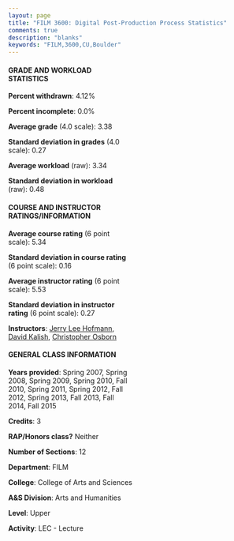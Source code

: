 ```yaml
---
layout: page
title: "FILM 3600: Digital Post-Production Process Statistics"
comments: true
description: "blanks"
keywords: "FILM,3600,CU,Boulder"
---
```

<head>
<script src="https://ajax.googleapis.com/ajax/libs/jquery/2.1.3/jquery.min.js"></script>
<script src="https://dl.dropboxusercontent.com/s/pc42nxpaw1ea4o9/highcharts.js?dl=0"></script>
<!-- <script src="../assets/js/highcharts.js"></script> -->
<style type="text/css">@font-face {
	font-family: "Bebas Neue";
	src: url(https://www.filehosting.org/file/details/544349/BebasNeue Regular.otf) format("opentype");
	}
	h1.Bebas { 
		font-family: "Bebas Neue", Verdana, Tahoma;
	}
</style>
</head>
<body>
	<div id="container" style="float: right; width: 45%; height: 88%; margin-left: 2.5%; margin-right: 2.5%;"></div>
	<script language="JavaScript">
		$(document).ready(function() {
		var chart = {type: 'column'};
		var title = {text: 'Grade Distribution'};
		var xAxis = {categories: ['A','B','C','D','F'],crosshair: true};
		var yAxis = {min: 0,title: {text: 'Percentage'}};
		var tooltip = {headerFormat: '<center><b><span style="font-size:20px">{point.key}</span></b></center>',
		               pointFormat: '<td style="padding:0"><b>{point.y:.1f}%</b></td>',
		               footerFormat: '</table>',shared: true,useHTML: true};
		var plotOptions = {column: {pointPadding: 0.0,borderWidth: 0}};  
		var credits = {enabled: false};var series= [{name: 'Percent',data: [56.39,31.83,10.82,0.95,0.0,]}];
		var json = {};
		json.chart = chart;
		json.title = title;
		json.tooltip = tooltip;
		json.xAxis = xAxis;
		json.yAxis = yAxis;  
		json.series = series;
		json.plotOptions = plotOptions;  
		json.credits = credits;
		$('#container').highcharts(json);
	});
	</script>
</body>
			   
#### GRADE AND WORKLOAD STATISTICS

**Percent withdrawn**: 4.12%

**Percent incomplete**: 0.0%

**Average grade** (4.0 scale): 3.38

**Standard deviation in grades** (4.0 scale): 0.27

**Average workload** (raw): 3.34

**Standard deviation in workload** (raw): 0.48

#### COURSE AND INSTRUCTOR RATINGS/INFORMATION

**Average course rating** (6 point scale): 5.34

**Standard deviation in course rating** (6 point scale): 0.16

**Average instructor rating** (6 point scale): 5.53

**Standard deviation in instructor rating** (6 point scale): 0.27

**Instructors**: <a href='../../instructors/Jerry_Lee_Hofmann'>Jerry Lee Hofmann</a>, <a href='../../instructors/David_Kalish'>David Kalish</a>, <a href='../../instructors/Christopher_Osborn'>Christopher Osborn</a>

#### GENERAL CLASS INFORMATION

**Years provided**: Spring 2007, Spring 2008, Spring 2009, Spring 2010, Fall 2010, Spring 2011, Spring 2012, Fall 2012, Spring 2013, Fall 2013, Fall 2014, Fall 2015

**Credits**: 3

**RAP/Honors class?** Neither

**Number of Sections**: 12

**Department**: FILM

**College**: College of Arts and Sciences

**A&S Division**: Arts and Humanities

**Level**: Upper

**Activity**: LEC - Lecture
